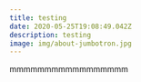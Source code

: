 ```yaml
---
title: testing
date: 2020-05-25T19:08:49.042Z
description: testing
image: img/about-jumbotron.jpg
---
```

mmmmmmmmmmmmmmmmm